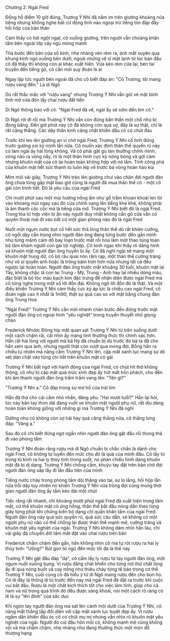 




Chương 2: Ngài Fred


Đồng hồ điểm 10 giờ đúng, Trương Ý Nhi đã nằm im trên giường khoảng nửa tiếng nhưng không nghe bất cứ động tĩnh nào ngoại trừ tiếng tim đập đầy hồi hộp của bản thân

Cảm thấy có hơi ngột ngạt, cô xuống giường, trên người vẫn choàng khăn tắm bên ngoài lớp váy ngủ mỏng manh

Thả bước đến bên cửa sổ kính, nhẹ nhàng vén rèm ra, ánh mắt xuyên qua khung kính ngó xuống bên dưới, ngoài những vệ sĩ mặt lạnh từ lúc ban đầu cô đã thấy thì không còn ai khác xuất hiện. Vừa kéo rèm cửa lại, bên tai truyền đến tiếng gõ, cô cắn môi suy đoán là ai

Ngay lập tức người bên ngoài đã cho cô biết đáp án: "Cô Trương, tôi mang rượu vang đến." Là dì Ngô

Dù rất thắc mắc với "rượu vang" nhưng Trương Ý Nhi vẫn giữ vẻ mặt bình tĩnh mở cửa đón lấy chai rượu đắt tiền

Dì Ngô thông báo với cô: "Ngài Fred đã về, ngài ấy sẽ sớm đến tìm cô."

Dì Ngô rời đi rồi mà Trương Ý Nhi vẫn còn đứng bần thần một chỗ như bị đóng băng. Đến giờ phút này cô đã không còn quá sợ, đây là sự thật, chỉ là rất căng thẳng. Các dây thần kinh căng chặt khiến đầu cô có chút đau

Trước khi leo lên giường an vị chờ ngài Fred, Trương Ý Nhi cố tình đứng trước gương soi kỹ mình lần nữa. Cô muốn xác định thân thể quyến rũ này có làm ngài ấy hài lòng không. Và cô phải gật gù tán thưởng chính mình, vòng nào ra vòng nấy, rõ là một thân hình cực kỳ nóng bỏng và gợi cảm nhưng khuôn mặt của cô lại hoàn toàn không hợp với nó lắm. Tính công phá của khuôn mặt hết sức thanh tú luôn lép vế trước ba vòng hoàn hảo kia

Mím môi vài giây, Trương Ý Nhi trèo lên giường chui vào chăn đợi người đàn ông chưa từng gặp mặt bao giờ cũng là người đã mua thân thể cô - một cô gái còn trinh tiết. Đó là yêu cầu của ngài Fred

Chỉ mười phút sau một mùi hương nồng ấm như gỗ trầm khoan khoái len lỏi vào khoang mũi ngay sau đó cửa chính vang lên tiếng khe khẽ, không phải là âm thanh cộc cộc mà là tiếng cửa mở. Trương Ý Nhi biết đó là ngài Fred. Trong tòa tứ hợp viện bí ẩn này người duy nhất không cần gõ cửa vẫn có quyền thoải mái đi vào bất cứ một gian phòng nào đó là ngài Fred

Nuốt một ngụm nước bọt cố hết sức thả lỏng thân thể dù rất khiên cưỡng, cô ngồi dậy cẩn trọng nhìn người đàn ông đang từng bước đến gần mình như từng mảnh cám dỗ bay loạn trước mắt rồi hòa làm một thao túng toàn bộ tâm khảm người con gái tội nghiệp. Cô kinh ngạc khi thấy rõ dáng hình và khuôn mặt người đàn ông huyền bí ấy. Cô đã nghĩ ngài sẽ mang một khuôn mặt hung dữ, có bộ râu quai nón rậm rạp, một thân thể cường tráng như võ sĩ quyền anh hoặc là trông bặm trợn hơn nữa nhưng tất cả đều ngược lại hoàn toàn. Người đàn ông trước mắt khoảng 30 tuổi, khuôn mặt lai Tây, không chắc là con lai Trung - Mỹ, Trung - Anh hay lai nhiều dòng máu, đặc biệt là bộ tóc màu bạch kim đặc trưng để nhận diện được ngài Fred mà cô từng nghe trong một số lời đồn đại. Không ngờ lời đồn đó là thật. Và một điều khiến Trương Ý Nhi cảm thấy cực kỳ áp lực là chiều cao ngài Fred, cô đoán ngài cao ít nhất là 1m90, thật sự quá cao so với mặt bằng chung đàn ông Trung Hoa

"Ngài Fred!" Trương Ý Nhi cắn môi nhanh chân bước đến đứng trước mặt người đàn ông có ngoại hình "yêu nghiệt" trong truyền thuyết nhỏ giọng chào

Frederick Nhược Đông híp mắt quan sát Trương Ý Nhi từ trên xuống dưới một cách chậm rãi, cái nhìn ấy mang tính thưởng thức thì chính xác hơn. Hắn rất hài lòng với người mà bà Hỷ đã chuẩn bị dù trước đó bà ta đã cho hắn xem qua ảnh, nhưng người thật còn vượt qua mong đợi. Bỗng hắn ra chiều tự nhiên mà nâng cằm Trương Ý Nhi lên, cặp mắt xanh lục mang sự dò xét dán chặt vào từng chi tiết trên khuôn mặt cô gái

Trương Ý Nhi bất ngờ với hành động của ngài Fred, có chút hít thở không thông, cô như bị cặp mắt quá mức xinh đẹp ấy hút mất hồn phách, cho đến khi âm thanh người đàn ông trầm trầm vang lên: "Tên gì?"

"Trương Ý Nhi ạ." Cô đáp trong sự mơ hồ của trái tim

Hắn đã tha cho cái cằm nhỏ nhắn, đáng yêu: "Hai mươi tuổi?" Hắn lại hỏi, lúc này bàn tay thon dài đang vuốt ve khuôn mặt người phụ nữ, rất dịu dàng hoàn toàn không giống với những gì mà Trương Ý Nhi đã nghĩ

Dường như cô không còn sợ hãi hay quá căng thẳng nữa, cô thẳng lưng đáp: "Vâng ạ."

Sau đó cô chỉ biết đứng ngơ ngẩn nhìn người đàn ông gật đầu rồi thong thả đi vào phòng tắm

Trương Ý Nhi đoán rằng rượu mà dì Ngô chuẩn bị chắc chắn là dành cho ngài Fred, cô không tự luyến đến mức cho đó là quà của mình đâu. Cô lấy từ trong tủ kính ra hai ly thủy tinh trong suốt, nó phản chiếu hình dáng khuôn mặt đã bị dị dạng. Trương Ý Nhi chống cằm, khuỷu tay đặt trên bàn chờ đợi người đàn ông sắp lấy đi lần đầu tiên của mình

Tiếng nước chảy trong phòng tắm dội thẳng vào tai, sự lo lắng, hồi hộp lần nữa trỗi dậy tuy nhiên nó khiến Trương Ý Nhi vừa trông đợi cũng mong thời gian người đàn ông ấy tắm kéo dài một chút

Tiếc rằng rất nhanh, chỉ khoảng mười phút ngài Fred đã xuất hiện trong tầm mắt, cứ thế khuôn mặt cô ửng hồng, thân thể bắt đầu nóng dần theo từng giây từng phút khi chứng kiến bộ dạng chỉ quấn khăn tắm của ngài Fred. Người đàn ông này quá sức quyến rũ, quá sức câu dẫn, sẽ không có một người phụ nữ nào có thể chống lại được thân thể mạnh mẽ, cường tráng và khuôn mặt yêu nghiệt của ngài. Trương Ý Nhi không dám nhìn hắn lâu, chỉ vài giây đã chuyển dời tầm mắt đặt vào chai rượu trên bàn

Frederick chầm chậm đến gần, hắn không nhìn cô mà tự rót rượu ra hai ly thủy tinh: "Uống?" Rút gọn từ ngữ đến mức tối đa là thế này

Trương Ý Nhi gật đầu đáp "dạ", cô cầm lấy ly rượu từ tay người đàn ông, một ngụm nuốt xuống bụng. Vị rượu đắng chát khiến cho từng nơi thứ chất lỏng ấy đi qua nóng buốt và cay nồng như thiêu cháy từng tế bào trong cơ thể Trương Ý Nhi, cuối cùng cô đã hiểu ý tứ dì Ngô mang rượu đến cho bọn họ. Có lẽ đây là thông lệ từ trước đến nay mà ngài Fred đã đặt ra trước khi cuộc vui bắt đầu. Rượu là một chất kích thích tốt cho việc làm tình, giúp cho cả nam và nữ trong quá trình đó đều được sảng khoái, nói một cách rõ ràng có lẽ là sự "lên đỉnh" của sắc dục

Khi ngón tay người đàn ông ma sát lên cánh môi dưới của Trương Ý Nhi, cô nâng mắt thẳng tắp đối diện với cặp mắt xanh lục tuyệt đẹp ấy. Vị rượu ngấm dần khiến đầu óc cô có chút mụ mị nhưng vẫn nhìn rõ khuôn mặt yêu nghiệt của ngài. Người đó cúi đầu hôn môi cô, không mạnh mẽ cũng không vội vã mà chầm chậm, nhẹ nhàng như đang thưởng thức một món đồ thượng hạng




